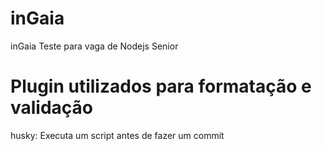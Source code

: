 # inGaia
inGaia Teste para vaga de Nodejs Senior

# Plugin utilizados para formatação e validação
husky: Executa um script antes de fazer um commit 
